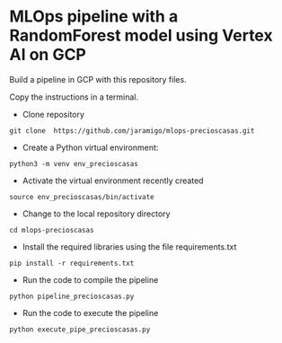 # MLOps pipeline with a RandomForest model using Vertex AI on GCP

Build a pipeline in GCP with this repository files.

Copy the instructions in a terminal.


 - Clone repository
```
git clone  https://github.com/jaramigo/mlops-precioscasas.git
```
 - Create a Python virtual environment:
```
python3 -m venv env_precioscasas
```
- Activate the virtual environment recently created
```
source env_precioscasas/bin/activate
```
- Change to the local repository directory
```
cd mlops-precioscasas
```
- Install the required libraries using the file requirements.txt
```
pip install -r requirements.txt
```
- Run the code to compile the pipeline
```
python pipeline_precioscasas.py
```
- Run the code to execute the pipeline
```
python execute_pipe_precioscasas.py
```
